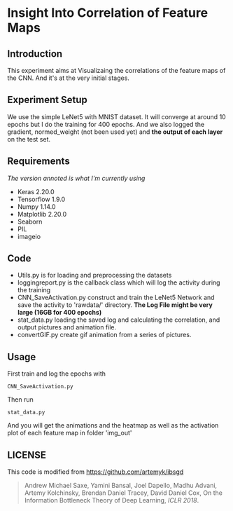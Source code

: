 # Insight Into Correlation of Feature Maps
## Introduction
This experiment aims at Visualizaing the correlations of the feature maps of the CNN. And it's at the very initial stages.
## Experiment Setup
We use the simple LeNet5 with MNIST dataset. It will converge at around 10 epochs but I do the training for 400 epochs. And we also logged the gradient, normed_weight (not been used yet) and **the output of each layer** on the test set.
## Requirements
_The version annoted is what I'm currently using_
- Keras         2.20.0
- Tensorflow    1.9.0
- Numpy         1.14.0
- Matplotlib    2.20.0
- Seaborn
- PIL
- imageio

## Code
- Utils.py is for loading and preprocessing the datasets
- loggingreport.py is the callback class which will log the activity during the training
- CNN_SaveActivation.py construct and train the LeNet5 Network and save the activity to 'rawdata/' directory. **The Log File might be very large (16GB for 400 epochs)**
- stat_data.py loading the saved log and calculating the correlation, and output pictures and animation file.
- convertGIF.py create gif animation from a series of pictures.

## Usage
First train and log the epochs with
    
    CNN_SaveActivation.py

Then run

    stat_data.py

And you will get the animations and the heatmap as well as the activation plot of each feature map in folder 'img_out'

## LICENSE
This code is modified from https://github.com/artemyk/ibsgd
>Andrew Michael Saxe, Yamini Bansal, Joel Dapello, Madhu Advani, Artemy Kolchinsky, Brendan Daniel Tracey, David Daniel Cox, On the Information Bottleneck Theory of Deep Learning, _ICLR 2018_.